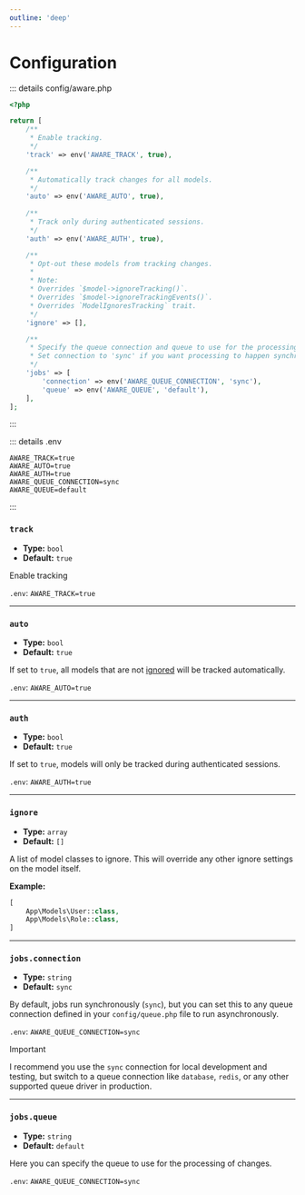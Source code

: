 ```yaml
---
outline: 'deep'
---
```


# Configuration

::: details config/aware.php
```php
<?php

return [
    /**
     * Enable tracking.
     */
    'track' => env('AWARE_TRACK', true),

    /**
     * Automatically track changes for all models.
     */
    'auto' => env('AWARE_AUTO', true),
    
    /**
     * Track only during authenticated sessions.
     */
    'auth' => env('AWARE_AUTH', true),

    /**
     * Opt-out these models from tracking changes.
     *
     * Note:
     * Overrides `$model->ignoreTracking()`.
     * Overrides `$model->ignoreTrackingEvents()`.
     * Overrides `ModelIgnoresTracking` trait.
     */
    'ignore' => [],

    /**
     * Specify the queue connection and queue to use for the processing of changes.
     * Set connection to 'sync' if you want processing to happen synchronously.
     */
    'jobs' => [
        'connection' => env('AWARE_QUEUE_CONNECTION', 'sync'),
        'queue' => env('AWARE_QUEUE', 'default'),
    ],
];

```
:::

::: details .env
```dotenv
AWARE_TRACK=true
AWARE_AUTO=true
AWARE_AUTH=true
AWARE_QUEUE_CONNECTION=sync
AWARE_QUEUE=default
```
:::

### `track`

- **Type:** `bool`
- **Default:** `true`

Enable tracking

`.env`: `AWARE_TRACK=true`

---

### `auto`

- **Type:** `bool`
- **Default:** `true`

If set to `true`, all models that are not [ignored](/setup/ignore) will be tracked automatically.

`.env`: `AWARE_AUTO=true`

---

### `auth`

- **Type:** `bool`
- **Default:** `true`

If set to `true`, models will only be tracked during authenticated sessions.

`.env`: `AWARE_AUTH=true`

---

### `ignore`

- **Type:** `array`
- **Default:** `[]`

A list of model classes to ignore. This will override any other ignore settings on the model itself.

**Example:**
```php
[
    App\Models\User::class,
    App\Models\Role::class,
]
```

---

### `jobs.connection`

- **Type:** `string`
- **Default:** `sync`

By default, jobs run synchronously (`sync`), but you can set this to any queue connection defined in your `config/queue.php` file to run asynchronously.

`.env`: `AWARE_QUEUE_CONNECTION=sync`

> [!IMPORTANT]
> I recommend you use the `sync` connection for local development and testing, but switch to a queue connection like `database`, `redis`, or any other supported queue driver in production.

---

### `jobs.queue`

- **Type:** `string`
- **Default:** `default`

Here you can specify the queue to use for the processing of changes.

`.env`: `AWARE_QUEUE_CONNECTION=sync`

